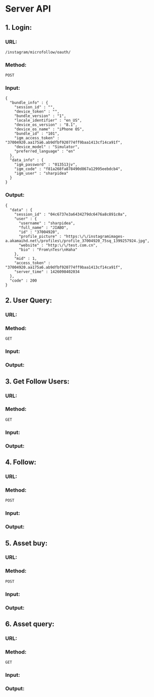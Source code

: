# Server API
## 1. Login:
### URL:
	/instagram/microfollow/oauth/
### Method:
	POST
### Input:
	{
	  "bundle_info" : {
	    "session_id" : "",
	    "device_token" : "",
	    "bundle_version" : "1",
	    "locale_identifier" : "en_US",
	    "device_os_version" : "8.1",
	    "device_os_name" : "iPhone OS",
	    "bundle_id" : "101",
	    "igm_access_token" : "37004920.aa175a6.ab9dfbf920774ff9baa1413cf14ca91f",
	    "device_model" : "Simulator",
	    "preferred_language" : "en"
	  },
	  "data_info" : {
	    "igm_password" : "013513jv",
	    "igm_code" : "f81a268fa878490d867a12995eebdcb4",
	    "igm_user" : "sharpidea"
	  }
	}

### Output:
	{
	  "data" : {
	    "session_id" : "04c6737e3a6434279dc6476a8c891c0a",
	    "user" : {
	      "username" : "sharpidea",
	      "full_name" : "JIABO",
	      "id" : "37004920",
	      "profile_picture" : "https:\/\/instagramimages-a.akamaihd.net\/profiles\/profile_37004920_75sq_1399257924.jpg",
	      "website" : "http:\/\/test.com.cn",
	      "bio" : "From\nTesr\nHaha"
	    },
	    "mid" : 1,
	    "access_token" : "37004920.aa175a6.ab9dfbf920774ff9baa1413cf14ca91f",
	    "server_time" : 1426098402034
	  },
	  "code" : 200
	}

## 2. User Query:
### URL:
### Method:
	GET
### Input:
### Output:

## 3. Get Follow Users:
### URL:
### Method:
	GET
### Input:
### Output:

## 4. Follow:
### URL:
### Method:
	POST
### Input:
### Output:

## 5. Asset buy:
### URL:
### Method:
	POST
### Input:
### Output:

## 6. Asset query:
### URL:
### Method:
	GET
### Input:
### Output:
